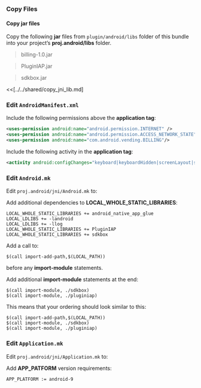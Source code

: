 ### Copy Files
#### Copy jar files
Copy the following __jar__ files from `plugin/android/libs` folder of this
bundle into your project’s __proj.android/libs__ folder.

> billing-1.0.jar

> PluginIAP.jar

> sdkbox.jar

<<[../../shared/copy_jni_lib.md]

### Edit `AndroidManifest.xml`
Include the following permissions above the __application tag__:
```xml
<uses-permission android:name="android.permission.INTERNET" />
<uses-permission android:name="android.permission.ACCESS_NETWORK_STATE" />
<uses-permission android:name="com.android.vending.BILLING"/>
```

Include the following activity in the __application tag__:
```xml
<activity android:configChanges="keyboard|keyboardHidden|screenLayout|screenSize|orientation" android:name="com.android.billingclient.api.ProxyBillingActivity" android:theme="@android:style/Theme.Translucent.NoTitleBar" />
```

### Edit `Android.mk`
Edit `proj.android/jni/Android.mk` to:

Add additional dependencies to __LOCAL_WHOLE_STATIC_LIBRARIES__:
```
LOCAL_WHOLE_STATIC_LIBRARIES += android_native_app_glue
LOCAL_LDLIBS += -landroid
LOCAL_LDLIBS += -llog
LOCAL_WHOLE_STATIC_LIBRARIES += PluginIAP
LOCAL_WHOLE_STATIC_LIBRARIES += sdkbox
```

Add a call to:
```
$(call import-add-path,$(LOCAL_PATH))
```
before any __import-module__ statements.

Add additional __import-module__ statements at the end:
```
$(call import-module, ./sdkbox)
$(call import-module, ./pluginiap)
```

This means that your ordering should look similar to this:
```
$(call import-add-path,$(LOCAL_PATH))
$(call import-module, ./sdkbox)
$(call import-module, ./pluginiap)
```

### Edit `Application.mk`
Edit `proj.android/jni/Application.mk` to:

Add __APP_PATFORM__ version requirements:
```
APP_PLATFORM := android-9
```
